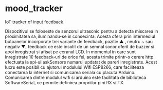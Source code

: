 # mood_tracker
IoT tracker of input feedback

Dispozitivul se foloseste de senzorul ultrasonic pentru a detecta miscarea in proximitatea sa, iluminandu-se in consecinta.
Acesta ofera prin intermediul butoanelor incorporate trei variante de feedback, pozitiv ▲ , neutru ~ sau negativ ▼, feedback ce este insotit de un semnal
sonor oferit de buzzer si apoi inregistrat si afisat pe ecranul LCD. 
In momentul in care sunt inregistrate 10 feedback-uri de orice fel, acesta trimite printr-o cerere http efectuata la api-ul askSensors numarul updatat de 
pareri inregistrate. Acest lucru este posibil cu ajutorul modulului Wifi ESP8266, care faciliteaza conectarea la internet si comunicarea seriala cu
placuta Arduino.
Comunicarea dintre modulul wifi si arduino este facilitata de biblioteca SoftwareSerial, ce permite definirea propriilor pini RX si TX.
